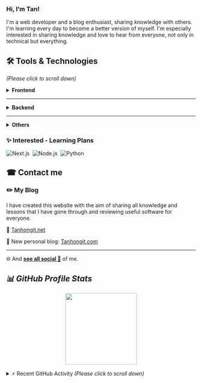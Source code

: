 ###  Hi, I’m Tan!

I'm a web developer and a blog enthusiast, sharing knowledge with others.
I'm learning every day to become a better version of myself. I'm especially interested in sharing knowledge and love to hear from everyone, not only in technical but everything.

## 🛠 Tools & Technologies

_(Please click to scroll down)_

<details>
    <summary><b>Frontend</b></summary>
    <p></p>
    <img alt="Html" src="https://img.shields.io/badge/-HTML-001a33?style=flat&logo=HTML5"/>&nbsp;
    <img alt="Css" src="https://img.shields.io/badge/-CSS-001a33?style=flat&logo=CSS3&logoColor=1572B6"/>&nbsp;
    <img alt="Js" src="https://img.shields.io/badge/-JavaScript-001a33?style=flat&logo=javascript"/>&nbsp;
    <img alt="JQuery" src="https://img.shields.io/badge/-jQuery-001a33?style=flat&logo=jquery"/>&nbsp;
    <img alt="Bootstrap" src="https://img.shields.io/badge/-Bootstrap-001a33?style=flat&logo=bootstrap&logoColor=563D7C"/>&nbsp;
    <br>
    <img alt="Vue.js" src="https://img.shields.io/badge/-Vue.js-001a33?style=flat&logo=Vue.js"/>&nbsp;
</details>

<hr>

<details>
    <summary><b>Backend</b></summary>
    <p></p>
    <ul>
        <li><img alt="php" src="https://img.shields.io/badge/-PHP-001a33?style=flat&logo=php"/></li>
        <ul>
            <li>
                Frameworks: <img alt="Laravel" src="https://img.shields.io/badge/Laravel-001a33?logo=Laravel"/>&nbsp; <img alt="Yii" src="https://img.shields.io/badge/Yii-001a33?logo=Yii"/>
            </li>
            <li>
                Cms: <img alt="WordPress" src="https://img.shields.io/badge/WordPress-001a33?logo=wordpress"/>&nbsp;
                <img alt="Joomla" src="https://img.shields.io/badge/Joomla-001a33?logo=Joomla"/>
            </li>
        </ul>
    </ul>
    <ul>
        <li><img alt="Blogspot" src="https://img.shields.io/badge/Blogspot-001a33?logo=Blogger"/></li>
    </ul>
    <ul>
        <li>Databases
        <ul>
            <li>
                <img alt="MySQL" src="https://img.shields.io/badge/-MySQL-001a33?style=flat&logo=MySQL"/>
                &nbsp;
                <img alt="MySQL" src="https://img.shields.io/badge/MariaDB-001a33?style=flat&logo=MariaDB"/>
            </li>
        </ul>
        </li>
    </ul>
</details>

<hr>

<details>
    <summary><b>Others</b></summary>
    <p></p>
    <ul>
        <li>IDE: <img alt="PhpStorm" src="https://img.shields.io/badge/PhpStorm-001a33?style=flat&logo=phpstorm"/>&nbsp;
            <img alt="Visual" src="https://img.shields.io/badge/IntelliJ-001a33?style=flat&logo=IntelliJ-IDEA&logoColor=007ACC"/>
        </li>
        <li>Text Editor: <img alt="Visual" src="https://img.shields.io/badge/Visual%20Studio%20Code-001a33?style=flat&logo=visual-studio-code&logoColor=007ACC"/>&nbsp;
            <img alt="Atom" src="https://img.shields.io/badge/Atom-001a33?style=flat&logo=Atom&logoColor=007ACC"/>&nbsp;
            <img alt="Nano" src="https://img.shields.io/badge/Nano-001a33?style=flat&logo=Nano"/>&nbsp;
            <img alt="Vim" src="https://img.shields.io/badge/Vim-001a33?style=flat&logo=Vim&logoColor=019733"/>
        </li>
        <li>OS:</li>
        <ul>
            <li>
                Working <img alt="Linux" src="https://img.shields.io/badge/Linux-001a33?style=flat&logo=linux"/>&nbsp; <img alt="Ubuntu" src="https://img.shields.io/badge/Ubuntu-001a33?style=flat&logo=Ubuntu"/>
            </li>
            <li>
                Gamming <img alt="Windows" src="https://img.shields.io/badge/Windows-001a33?logo=Windows"/>&nbsp;
            </li>
        </ul>
        <li>Work management tool:  <img alt="Notion" src="https://img.shields.io/badge/Notion-001a33?style=flat&logo=Notion"/>&nbsp;
            <img alt="Slack" src="https://img.shields.io/badge/Slack-001a33?style=flat&logo=Slack&logoColor=4A154B"/>&nbsp;
            <img alt="Jira" src="https://img.shields.io/badge/Jira-001a33?style=flat&logo=Jira&logoColor=0052CC"/>&nbsp;
            <img alt="Trello" src="https://img.shields.io/badge/Trello-001a33?style=flat&logo=Trello&logoColor=0052CC"/>
        </li>
    </ul>
    <img alt="Slack" src="https://img.shields.io/badge/Docker-001a33?style=flat&logo=Docker"/>&nbsp;
    <img alt="Jira" src="https://img.shields.io/badge/Vagrant-001a33?style=flat&logo=Vagrant&logoColor=1868F2"/>&nbsp;
    <img alt="Slack" src="https://img.shields.io/badge/Apache-001a33?style=flat&logo=Apache&logoColor=D22128"/>&nbsp;
    <img alt="Jira" src="https://img.shields.io/badge/NGINX-001a33?style=flat&logo=NGINX&logoColor=009639"/>&nbsp;<img alt="Slack" src="https://img.shields.io/badge/XAMPP-001a33?style=flat&logo=xampp"/>&nbsp;
    <img alt="Jira" src="https://img.shields.io/badge/cPanel-001a33?style=flat&logo=cPanel"/>&nbsp;
    <br>
    <img alt="Jira" src="https://img.shields.io/badge/Git-001a33?style=flat&logo=git"/>&nbsp;<img alt="Slack" src="https://img.shields.io/badge/Composer-001a33?style=flat&logo=composer"/>&nbsp;
    <img alt="Jira" src="https://img.shields.io/badge/GitHub-001a33?style=flat&logo=github"/>&nbsp;<img alt="Jira" src="https://img.shields.io/badge/GitLab-001a33?style=flat&logo=gitlab"/>&nbsp;
</details>

### ✨ Interested - Learning Plans

![Next.js](https://img.shields.io/badge/Next.js-001a33?style=flat&logo=Next.js)&nbsp;
![Node.js](https://img.shields.io/badge/Node.js-001a33?style=flat&logo=Node.js)&nbsp;
![Python](https://img.shields.io/badge/Python-001a33?style=flat&logo=Python)&nbsp;

## ☎ Contact me

### ✏️ My Blog

I have created this website with the aim of sharing all knowledge and lessons that I have gone through and reviewing useful software for everyone.

🌱 <a title="tanhongit" target="_blank" href="https://tanhongit.net">Tanhongit.net</a>

🔭 New personal blog: <a title="tanhongit" target="_blank" href="https://tanhongit.com">Tanhongit.com</a>
<br><hr>
🌐 And **[see all social 💬](https://tanhong.bio.link/)** of me.

## ***📊 GitHub Profile Stats***

<p align="center">
  <img height="190em" src="https://github-readme-stats-eight-theta.vercel.app/api?username=tanhongit&show_icons=true&count_private=true&theme=react&hide_border=true&bg_color=1F222E&title_color=F85D7F&icon_color=F8D866"/>
</p>

<details>
  <summary>⚡ Recent GitHub Activity <i>(Please click to scroll down)</i></summary>
    
  ### Activity Graph
  <img alt="Activity Graph" src="https://activity-graph.herokuapp.com/graph?username=tanhongit&custom_title=tanhongit's%20Contribution%20Graph&bg_color=1F222E&color=F8D866&line=F85D7F&point=FFFFFF&hide_border=true" />
  <br>
    
  ### Trophy Statistics
  <img alt="Trophy" src="https://github-profile-trophy.vercel.app/?username=tanhongit&theme=onedark" />
  <br>
    
  ### Streak Statistics
  <img alt="Streak" src="https://github-readme-streak-stats.herokuapp.com/?user=tanhongit" data-url="https://github.com/DenverCoder1/github-readme-streak-stats"/>
  <br>
  <p align="center">
    <a title="tanhongit" href="https://github.com/tanhongit"><img src="https://komarev.com/ghpvc/?username=tanhongit"></a>
  </p>
</details>

<!--
**TanHongIT/tanhongit** is a ✨ _special_ ✨ repository because its `README.md` (this file) appears on your GitHub profile.
https://simpleicons.org/
https://gitmee.netlify.app/
Here are some ideas to get you started:

- 🔭 I’m currently working on ...
- 🌱 I’m currently learning ...
- 👯 I’m looking to collaborate on ...
- 🤔 I’m looking for help with ...
- 💬 Ask me about ...
- 📫 How to reach me: ...
- 😄 Pronouns: ...
- ⚡ Fun fact: ...
-->
